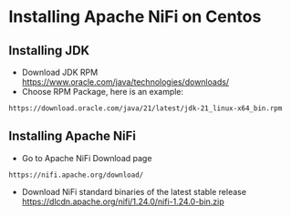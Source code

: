 # Installing Apache NiFi on Centos

## Installing JDK
- Download JDK RPM https://www.oracle.com/java/technologies/downloads/
- Choose RPM Package, here is an example:
```
https://download.oracle.com/java/21/latest/jdk-21_linux-x64_bin.rpm
```


## Installing Apache NiFi
- Go to Apache NiFi Download page
```
https://nifi.apache.org/download/
```
- Download NiFi standard binaries of the latest stable release
https://dlcdn.apache.org/nifi/1.24.0/nifi-1.24.0-bin.zip
